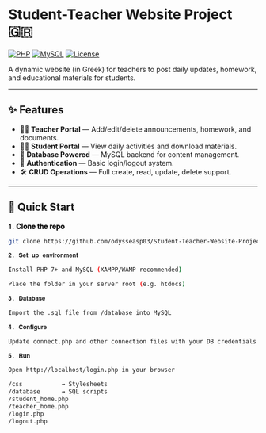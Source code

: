 # Student-Teacher Website Project 🇬🇷
[![PHP](https://img.shields.io/badge/PHP-7%2B-blue)](#)
[![MySQL](https://img.shields.io/badge/MySQL-5%2B-orange)](#)
[![License](https://img.shields.io/badge/License-MIT-green)](#)

A dynamic website (in Greek) for teachers to post daily updates, homework, and educational materials for students.

---

## ✨ Features
- 👩‍🏫 **Teacher Portal** — Add/edit/delete announcements, homework, and documents.
- 🧑‍🎓 **Student Portal** — View daily activities and download materials.
- 💾 **Database Powered** — MySQL backend for content management.
- 🔐 **Authentication** — Basic login/logout system.
- 🛠 **CRUD Operations** — Full create, read, update, delete support.

---

## 🚀 Quick Start
𝟏. **𝐂𝐥𝐨𝐧𝐞 𝐭𝐡𝐞 𝐫𝐞𝐩𝐨**
   ```bash
   git clone https://github.com/odysseasp03/Student-Teacher-Website-Project-Greek.git

𝟐. 𝐒𝐞𝐭 𝐮𝐩 𝐞𝐧𝐯𝐢𝐫𝐨𝐧𝐦𝐞𝐧𝐭

Install PHP 7+ and MySQL (XAMPP/WAMP recommended)

Place the folder in your server root (e.g. htdocs)

𝟑. 𝐃𝐚𝐭𝐚𝐛𝐚𝐬𝐞

Import the .sql file from /database into MySQL

𝟒. 𝐂𝐨𝐧𝐟𝐢𝐠𝐮𝐫𝐞

Update connect.php and other connection files with your DB credentials

𝟓. 𝐑𝐮𝐧

Open http://localhost/login.php in your browser

/css           → Stylesheets
/database      → SQL scripts
/student_home.php
/teacher_home.php
/login.php
/logout.php

